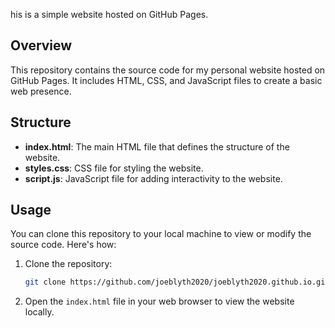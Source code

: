 his is a simple website hosted on GitHub Pages.

## Overview

This repository contains the source code for my personal website hosted on GitHub Pages. It includes HTML, CSS, and JavaScript files to create a basic web presence.

## Structure

- **index.html**: The main HTML file that defines the structure of the website.
- **styles.css**: CSS file for styling the website.
- **script.js**: JavaScript file for adding interactivity to the website.

## Usage

You can clone this repository to your local machine to view or modify the source code. Here's how:

1. Clone the repository:

    ```bash
    git clone https://github.com/joeblyth2020/joeblyth2020.github.io.git
    ```

2. Open the `index.html` file in your web browser to view the website locally.
